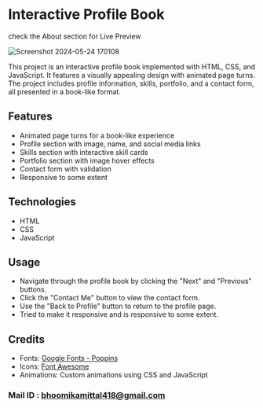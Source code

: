 # Interactive Profile Book 
check the About section for Live Preview

![Screenshot 2024-05-24 170108](https://github.com/bhoomikamittal8/Interactive_profile_book/assets/134505091/5667c979-85b3-45ee-822c-959c81ee582e)


This project is an interactive profile book implemented with HTML, CSS, and JavaScript. It features a visually appealing design with animated page turns. The project includes profile information, skills, portfolio, and a contact form, all presented in a book-like format.

## Features

- Animated page turns for a book-like experience
- Profile section with image, name, and social media links
- Skills section with interactive skill cards
- Portfolio section with image hover effects
- Contact form with validation
- Responsive to some extent

## Technologies

- HTML
- CSS
- JavaScript
  
## Usage

- Navigate through the profile book by clicking the "Next" and "Previous" buttons.
- Click the "Contact Me" button to view the contact form.
- Use the "Back to Profile" button to return to the profile page.
- Tried to make it responsive and is responsive to some extent.

## Credits

- Fonts: [Google Fonts - Poppins](https://fonts.google.com/specimen/Poppins)
- Icons: [Font Awesome](https://fontawesome.com/)
- Animations: Custom animations using CSS and JavaScript


### Mail ID : bhoomikamittal418@gmail.com



